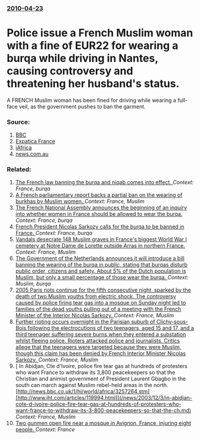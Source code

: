 ### [2010-04-23](/news/2010/04/23/index.md)

# Police issue a French Muslim woman with a fine of EUR22 for wearing a burqa while driving in Nantes, causing controversy and threatening her husband's status. 

A FRENCH Muslim woman has been fined for driving while wearing a full-face veil, as the government pushes to ban the garment.


### Source:

1. [BBC](http://news.bbc.co.uk/2/hi/europe/8641070.stm)
2. [Expatica France](http://www.expatica.com/fr/news/local_news/furore-over-french-muslim-woman-fined-for-driving-veiled_62274.html)
3. [iAfrica](http://news.iafrica.com/worldnews/2374800.htm)
4. [news.com.au](http://www.news.com.au/world/muslim-woman-fined-for-driving-veiled-in-france/story-e6frfkyi-1225857680454)

### Related:

1. [The French law banning the burqa and niqab comes into effect. ](/news/2011/04/11/the-french-law-banning-the-burqa-and-niqab-comes-into-effect.md) _Context: France, burqa_
2. [A French parliamentary report backs a partial ban on the wearing of burkhas by Muslim women. ](/news/2010/01/26/a-french-parliamentary-report-backs-a-partial-ban-on-the-wearing-of-burkhas-by-muslim-women.md) _Context: France, Muslim_
3. [ The French National Assembly announces the beginning of an inquiry into whether women in France should be allowed to wear the burqa. ](/news/2009/06/23/the-french-national-assembly-announces-the-beginning-of-an-inquiry-into-whether-women-in-france-should-be-allowed-to-wear-the-burqa.md) _Context: France, burqa_
4. [ French President Nicolas Sarkozy calls for the burqa to be banned in France. ](/news/2009/06/22/french-president-nicolas-sarkozy-calls-for-the-burqa-to-be-banned-in-france.md) _Context: France, burqa_
5. [ Vandals desecrate 148 Muslim graves in France's biggest World War I cemetery at Notre Dame de Lorette outside Arras in northern France. ](/news/2008/04/6/vandals-desecrate-148-muslim-graves-in-france-s-biggest-world-war-i-cemetery-at-notre-dame-de-lorette-outside-arras-in-northern-france.md) _Context: France, Muslim_
6. [ The Government of the Netherlands announces it will introduce a bill banning the wearing of the burqa in public, stating that burqas disturb public order, citizens and safety. About 5% of the Dutch population is Muslim, but only a small percentage of those wear the burqa. ](/news/2006/11/17/the-government-of-the-netherlands-announces-it-will-introduce-a-bill-banning-the-wearing-of-the-burqa-in-public-stating-that-burqas-distur.md) _Context: Muslim, burqa_
7. [ 2005 Paris riots continue for the fifth consecutive night, sparked by the death of two Muslim youths from electric shock. The controversy caused by police firing tear gas into a mosque on Sunday night led to families of the dead youths pulling out of a meeting with the French Minister of the Interior Nicolas Sarkozy. ](/news/2005/11/1/2005-paris-riots-continue-for-the-fifth-consecutive-night-sparked-by-the-death-of-two-muslim-youths-from-electric-shock-the-controversy-c.md) _Context: France, Muslim_
8. [ Further rioting occurs overnight in the Parisian suburb of Clichy-sous-Bois following the electrocutions of two teenagers, aged 15 and 17, and a third teenager suffering severe burns when they entered a substation whilst fleeing police. Rioters attacked police and journalists. Critics allege that the teenagers were targeted because they were Muslim, though this claim has been denied by French Interior Minister Nicolas Sarkozy. ](/news/2005/10/30/further-rioting-occurs-overnight-in-the-parisian-suburb-of-clichy-sous-bois-following-the-electrocutions-of-two-teenagers-aged-15-and-17.md) _Context: France, Muslim_
9. [ In Abidjan, Cte d'Ivoire, police fire tear gas at hundreds of protesters who want France to withdraw its 3,800 peacekeepers so that the Christian and animist government of President Laurent Gbagbo in the south can march against Muslim rebel-held areas in the north. [http://news.bbc.co.uk/1/hi/world/africa/3257264.stm][http://www.iht.com/articles/119994.html]](/news/2003/12/3/in-abidjan-cote-d-ivoire-police-fire-tear-gas-at-hundreds-of-protesters-who-want-france-to-withdraw-its-3-800-peacekeepers-so-that-the-ch.md) _Context: France, Muslim_
10. [Two gunmen open fire near a mosque in Avignon, France, injuring eight people. ](/news/2017/07/2/two-gunmen-open-fire-near-a-mosque-in-avignon-france-injuring-eight-people.md) _Context: France_
